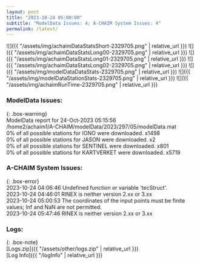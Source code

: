 ```yaml
---
layout: post
title: "2023-10-24 05:00:00"
subtitle: "ModelData Issues: 4; A-CHAIM System Issues: 4"
permalink: /latest/
---
```


![]({{ "/assets/img/achaimDataStatsShort-2329705.png" | relative_url }})
![]({{ "/assets/img/achaimDataStatsLong00-2329705.png" | relative_url }})
![]({{ "/assets/img/achaimDataStatsLong01-2329705.png" | relative_url }})
![]({{ "/assets/img/achaimDataStatsLong02-2329705.png" | relative_url }})
![]({{ "/assets/img/modelDataDataStats-2329705.png" | relative_url }})
![]({{ "/assets/img/modelDataStationStats-2329705.png" | relative_url }})
![]({{ "/assets/img/achaimRunTime-2329705.png" | relative_url }})


### ModelData Issues:  
  
{: .box-warning}  
 ModelData report for 24-Oct-2023 05:15:56   
 /home2/achaim1/A-CHAIM/modelData/2023/297/05/modelData.mat   
 0% of all possible stations for IONO were downloaded. x1498   
 0% of all possible stations for JASON were downloaded. x2   
 0% of all possible stations for SENTINEL were downloaded. x801   
 0% of all possible stations for KARTVERKET were downloaded. x5719   
  
### A-CHAIM System Issues:  
  
{: .box-error}  
2023-10-24 04:06:46 Undefined function or variable 'tecStruct'.  
2023-10-24 04:46:01 RINEX is neither version 2.xx or 3.xx  
2023-10-24 05:00:53 The coordinates of the input points must be finite values; Inf and NaN are not permitted.  
2023-10-24 05:47:46 RINEX is neither version 2.xx or 3.xx  

### Logs:  
  
{: .box-note}  
[Logs.zip]({{ "/assets/other/logs.zip" | relative_url }})  
[Log Info]({{ "/logInfo" | relative_url }})  
